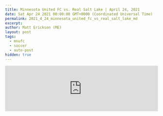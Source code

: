 ```yaml
---
title: Minnesota United FC vs. Real Salt Lake | April 24, 2021
date: Sat Apr 24 2021 00:00:00 GMT+0000 (Coordinated Universal Time)
permalink: 2021_4_24_minnesota_united_fc_vs_real_salt_lake_md
excerpt: 
author: Matt Erickson (ME)
layout: post
tags:
  - mnufc
  - soccer
  - auto-post
hidden: true
---
```

<div class='soccer-video-wrapper'>
    <iframe class='soccer-video' width='100%' height='auto' frameborder='0' allowfullscreen src='https://www.mnufc.com/iframe-video?brightcove_id=6250278746001&brightcove_player_id=default&brightcove_account_id=5534894110001'></iframe>
  </div>